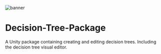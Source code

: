 ![banner](Documentation/Resources/Banner.png)

# Decision-Tree-Package

A Unity package containing creating and editing decision trees. Including the decision tree visual editor.
